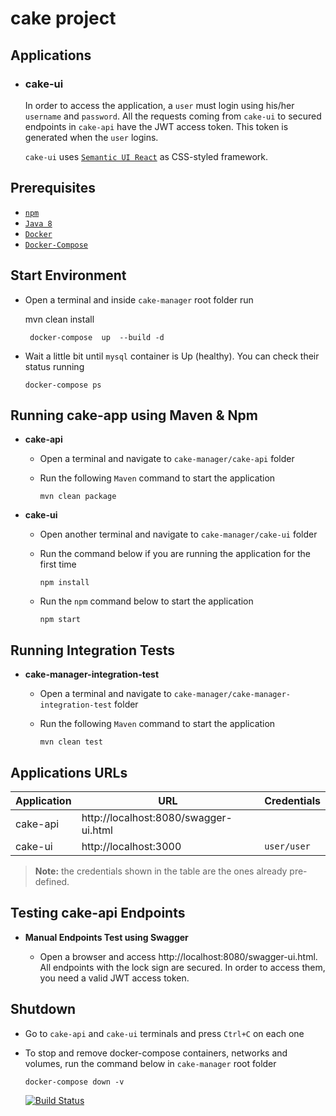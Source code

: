 # cake project 

## Applications

- ### cake-ui
  
  In order to access the application, a `user` must login using his/her `username` and `password`. 
  All the requests coming from `cake-ui` to secured endpoints in `cake-api` have the JWT access token.
  This token is generated when the `user` logins.
  
  `cake-ui` uses [`Semantic UI React`](https://react.semantic-ui.com/) as CSS-styled framework.

## Prerequisites

- [`npm`](https://www.npmjs.com/get-npm)
- [`Java 8`](https://www.oracle.com/java/technologies/javase-jdk11-downloads.html)
- [`Docker`](https://www.docker.com/)
- [`Docker-Compose`](https://docs.docker.com/compose/install/)

## Start Environment

- Open a terminal and inside `cake-manager` root folder run

   mvn clean install 
  ```
   docker-compose  up  --build -d  
  ```
  
- Wait a little bit until `mysql` container is Up (healthy). You can check their status running
  ```
  docker-compose ps
  ```

## Running cake-app using Maven & Npm

- **cake-api**

  - Open a terminal and navigate to `cake-manager/cake-api` folder

  - Run the following `Maven` command to start the application
    ```
    mvn clean package 
    ```

- **cake-ui**

  - Open another terminal and navigate to `cake-manager/cake-ui` folder

  - Run the command below if you are running the application for the first time
    ```
    npm install
    ```

  - Run the `npm` command below to start the application
    ```
    npm start
    ```



## Running Integration Tests

- **cake-manager-integration-test**

  - Open a terminal and navigate to `cake-manager/cake-manager-integration-test` folder

  - Run the following `Maven` command to start the application
    ```
    mvn clean test 
    ```

## Applications URLs

| Application | URL                                   | Credentials                                         |
| ----------- | ------------------------------------- | --------------------------------------------------- |
| cake-api   | http://localhost:8080/swagger-ui.html |                                                     |
| cake-ui    | http://localhost:3000                 |  `user/user`  |

> **Note:** the credentials shown in the table are the ones already pre-defined. 



## Testing cake-api Endpoints

- **Manual Endpoints Test using Swagger**
  
  - Open a browser and access http://localhost:8080/swagger-ui.html. All endpoints with the lock sign are secured. In order to access them, you need a valid JWT access token.


## Shutdown

- Go to `cake-api` and `cake-ui` terminals and press `Ctrl+C` on each one

- To stop and remove docker-compose containers, networks and volumes, run the command below in `cake-manager` root folder
  ```
  docker-compose down -v
  ```


  [![Build Status](https://travis-ci.org/baranipek/cake-manager.svg?branch=master)](https://travis-ci.org/baranipek/cake-manager)

